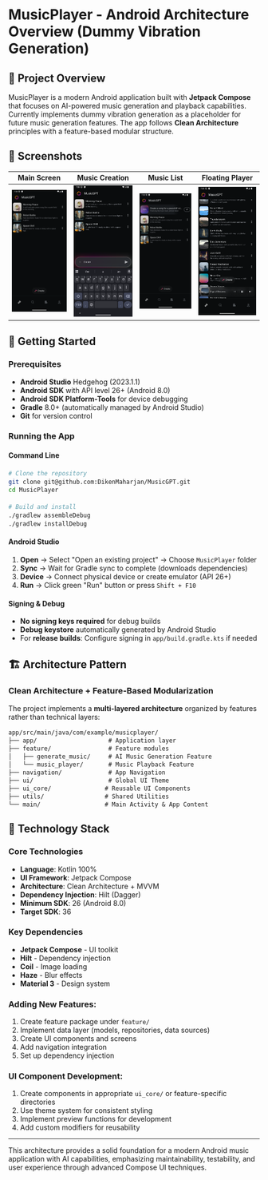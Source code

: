 # MusicPlayer - Android Architecture Overview (Dummy Vibration Generation)

## 🎵 Project Overview

MusicPlayer is a modern Android application built with **Jetpack Compose** that focuses on AI-powered music generation and playback capabilities. Currently implements dummy vibration generation as a placeholder for future music generation features. The app follows **Clean Architecture** principles with a feature-based modular structure.

## 📱 Screenshots

| Main Screen                                 | Music Creation                                | Music List                                      | Floating Player                                     |
|---------------------------------------------|-----------------------------------------------|-------------------------------------------------|-----------------------------------------------------|
| ![Main Screen](screenshots/main_screen.png) | ![Create Music](screenshots/create_music.png) | ![Music List](screenshots/music_generation.png) | ![Floating Player](screenshots/floating_player.png) |

## 🚀 Getting Started

### Prerequisites
- **Android Studio** Hedgehog (2023.1.1)
- **Android SDK** with API level 26+ (Android 8.0)
- **Android SDK Platform-Tools** for device debugging
- **Gradle** 8.0+ (automatically managed by Android Studio)
- **Git** for version control

### Running the App

#### Command Line
```bash
# Clone the repository
git clone git@github.com:DikenMaharjan/MusicGPT.git
cd MusicPlayer

# Build and install
./gradlew assembleDebug
./gradlew installDebug
```

#### Android Studio
1. **Open** → Select "Open an existing project" → Choose `MusicPlayer` folder
2. **Sync** → Wait for Gradle sync to complete (downloads dependencies)
3. **Device** → Connect physical device or create emulator (API 26+)
4. **Run** → Click green "Run" button or press `Shift + F10`

#### Signing & Debug
- **No signing keys required** for debug builds
- **Debug keystore** automatically generated by Android Studio
- For **release builds**: Configure signing in `app/build.gradle.kts` if needed

## 🏗️ Architecture Pattern

### Clean Architecture + Feature-Based Modularization

The project implements a **multi-layered architecture** organized by features rather than technical layers:

```
app/src/main/java/com/example/musicplayer/
├── app/                    # Application layer
├── feature/                # Feature modules
│   ├── generate_music/     # AI Music Generation Feature
│   └── music_player/       # Music Playback Feature
├── navigation/             # App Navigation
├── ui/                     # Global UI Theme
├── ui_core/               # Reusable UI Components
├── utils/                 # Shared Utilities
└── main/                  # Main Activity & App Content
```

## 🔧 Technology Stack

### Core Technologies
- **Language**: Kotlin 100%
- **UI Framework**: Jetpack Compose
- **Architecture**: Clean Architecture + MVVM
- **Dependency Injection**: Hilt (Dagger)
- **Minimum SDK**: 26 (Android 8.0)
- **Target SDK**: 36

### Key Dependencies
- **Jetpack Compose** - UI toolkit
- **Hilt** - Dependency injection
- **Coil** - Image loading
- **Haze** - Blur effects
- **Material 3** - Design system

### Adding New Features:
1. Create feature package under `feature/`
2. Implement data layer (models, repositories, data sources)
3. Create UI components and screens
4. Add navigation integration
5. Set up dependency injection

### UI Component Development:
1. Create components in appropriate `ui_core/` or feature-specific directories
2. Use theme system for consistent styling
3. Implement preview functions for development
4. Add custom modifiers for reusability

---

This architecture provides a solid foundation for a modern Android music application with AI capabilities, emphasizing maintainability, testability, and user experience through advanced Compose UI techniques.